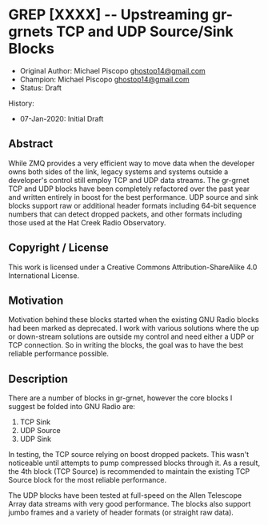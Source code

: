 # GREP [XXXX] -- Upstreaming gr-grnets TCP and UDP Source/Sink Blocks

- Original Author: Michael Piscopo <ghostop14@gmail.com>
- Champion: Michael Piscopo <ghostop14@gmail.com>
- Status: Draft

History:
- 07-Jan-2020: Initial Draft

## Abstract

While ZMQ provides a very efficient way to move data when the developer owns both sides 
of the link, legacy systems and systems outside a developer's control still employ TCP 
and UDP data streams.  The gr-grnet TCP and UDP blocks have been completely refactored 
over the past year and written entirely in boost for the best performance. UDP source and 
sink blocks support raw or additional header formats including 64-bit sequence numbers 
that can detect dropped packets, and other formats including those used at the Hat Creek 
Radio Observatory.

## Copyright / License

This work is licensed under a Creative Commons Attribution-ShareAlike 4.0
International License.

## Motivation

Motivation behind these blocks started when the existing GNU Radio blocks had been marked 
as deprecated.  I work with various solutions where the up or down-stream solutions are 
outside my control and need either a UDP or TCP connection.  So in writing the blocks, 
the goal was to have the best reliable performance possible.

## Description

There are a number of blocks in gr-grnet, however the core blocks I suggest be folded into 
GNU Radio are:

1. TCP Sink
2. UDP Source
3. UDP Sink

In testing, the TCP source relying on boost dropped packets.  This wasn't noticeable until 
attempts to pump compressed blocks through it.  As a result, the 4th block (TCP Source) is 
recommended to maintain the existing TCP Source block for the most reliable performance.

The UDP blocks have been tested at full-speed on the Allen Telescope Array data streams with 
very good performance.  The blocks also support jumbo frames and a variety of header formats
(or straight raw data).

